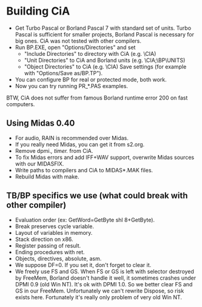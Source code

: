 # Building CiA

- Get Turbo Pascal or Borland Pascal 7 with standard set of units.
  Turbo Pascal is sufficient for smaller projects, Borland Pascal is necessary
  for big ones. CiA was not tested with other compilers.
- Run BP.EXE, open "Options/Directories" and set
   - "Include Directories" to directory with CiA (e.g. \CIA)
   - "Unit Directories"    to CiA and Borland units (e.g. \CIA;\BP\UNITS)
   - "Object Directories"  to CiA (e.g. \CIA)
   Save settings (for example with "Options/Save as/BP.TP").
- You can configure BP for real or protected mode, both work.
- Now you can try running PR_*.PAS examples.

BTW, CiA does not suffer from famous Borland runtime error 200 on fast computers.


## Using Midas 0.40

- For audio, RAIN is recommended over Midas.
- If you really need Midas, you can get it from s2.org.
- Remove dpmi.*, timer.* from CiA.
- To fix Midas errors and add IFF+WAV support,
   overwrite Midas sources with our MIDASFIX.
- Write paths to compilers and CiA to MIDAS*.MAK files.
- Rebuild Midas with make.


## TB/BP specifics we use (what could break with other compiler)

- Evaluation order (ex: GetWord=GetByte shl 8+GetByte).
- Break preserves cycle variable.
- Layout of variables in memory.
- Stack direction on x86.
- Register passing of result.
- Ending procedures with ret.
- Objects, directives, absolute, asm.
- We suppose DF=0. If you set it, don't forget to clear it.
- We freely use FS and GS.
   When FS or GS is left with selector destroyed by FreeMem, Borland doesn't
   handle it well, it sometimes crashes under DPMI 0.9 (old Win NT).
   It's ok with DPMI 1.0. So we better clear FS and GS in our FreeMem.
   Unfortunately we can't rewrite Dispose, so risk exists here.
   Fortunately it's really only problem of very old Win NT.
